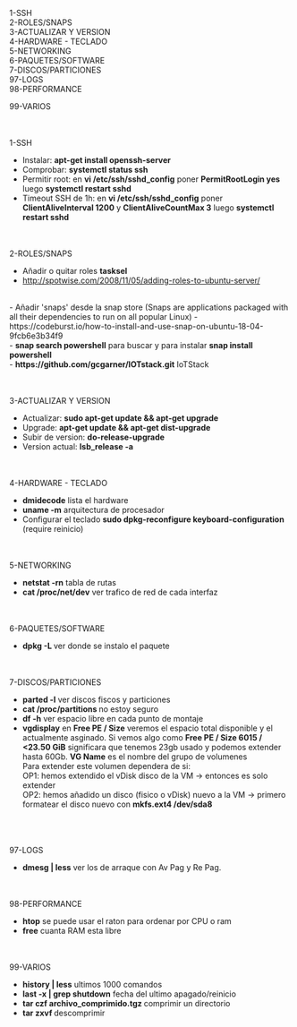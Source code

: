 1-SSH<br>
2-ROLES/SNAPS<br>
3-ACTUALIZAR Y VERSION<br>
4-HARDWARE - TECLADO<br>
5-NETWORKING<br>
6-PAQUETES/SOFTWARE<br>
7-DISCOS/PARTICIONES<br>
97-LOGS<br>
98-PERFORMANCE<br>

99-VARIOS

<br><br>
1-SSH<br>
  - Instalar: <b>apt-get install openssh-server</b><br>
  - Comprobar: <b>systemctl status ssh</b><br>
  - Permitir root: en <b>vi /etc/ssh/sshd_config</b> poner <b>PermitRootLogin yes</b> luego <b>systemctl restart sshd</b>
  - Timeout SSH de 1h:  en <b>vi /etc/ssh/sshd_config</b> poner <b>ClientAliveInterval  1200</b> y <b>ClientAliveCountMax 3</b> luego <b>systemctl restart sshd</b> 

  
<br><br>
2-ROLES/SNAPS<br>
  - Añadir o quitar roles <b>tasksel</b><br>
  - http://spotwise.com/2008/11/05/adding-roles-to-ubuntu-server/<br>
  <br>
  - Añadir 'snaps' desde la snap store (Snaps are applications packaged with all their dependencies to run on all popular Linux)
  - https://codeburst.io/how-to-install-and-use-snap-on-ubuntu-18-04-9fcb6e3b34f9<br>
  - <b>snap search powershell</b> para buscar y para instalar <b>snap install powershell</b><br>
  - <b>https://github.com/gcgarner/IOTstack.git</b> IoTStack
  
<br><br>
3-ACTUALIZAR Y VERSION<br>
  - Actualizar: <b> sudo apt-get update && apt-get upgrade</b><br>
  - Upgrade: <b>apt-get update && apt-get dist-upgrade</b><br>
  - Subir de version: <b>do-release-upgrade</b>
  - Version actual: <b>lsb_release -a</b>


<br><br>
4-HARDWARE - TECLADO
  - <b>dmidecode</b> lista el hardware
  - <b>uname -m</b> arquitectura de procesador
  - Configurar el teclado <b>sudo dpkg-reconfigure keyboard-configuration</b> (require reinicio)



<br><br>
5-NETWORKING
  - <b>netstat -rn</b> tabla de rutas
  - <b>cat /proc/net/dev</b> ver trafico de red de cada interfaz



<br><br>
6-PAQUETES/SOFTWARE
  - <b>dpkg -L <paquete></b> ver donde se instalo el paquete
  

<br><br>
7-DISCOS/PARTICIONES
  - <b>parted -l</b> ver discos fiscos y particiones
  - <b>cat /proc/partitions <paquete></b> no estoy seguro
  - <b>df -h</b> ver espacio libre en cada punto de montaje
  - <b>vgdisplay</b> en <b>Free  PE / Size</b> veremos el espacio total disponible y el actualmente asginado.
  Si vemos algo como <b>Free PE / Size  6015 / <23.50 GiB</b> significara que tenemos 23gb usado y podemos extender hasta 60Gb. <b>VG Name</b> es el nombre del grupo de volumenes<br>
  Para extender este volumen dependera de si:<br>
  OP1: hemos extendido el vDisk disco de la VM -> entonces es solo extender <br>
  OP2: hemos añadido un disco (fisico o vDisk) nuevo a la VM -> primero formatear el disco nuevo con <b>mkfs.ext4 /dev/sda8</b>



  
<br><br>  
97-LOGS
  - <b>dmesg | less</b> ver los de arraque con Av Pag y Re Pag.



<br><br>
98-PERFORMANCE
  - <b>htop</b> se puede usar el raton para ordenar por CPU o ram
  - <b>free</b> cuanta RAM esta libre



<br><br>
99-VARIOS
  - <b>history | less</b> ultimos 1000 comandos
  - <b>last -x | grep shutdown</b> fecha del ultimo apagado/reinicio
  - <b>tar czf archivo_comprimido.tgz <dirname></b> comprimir un directorio
  - <b>tar zxvf <archive></b> descomprimir
